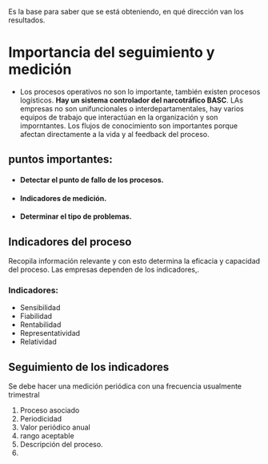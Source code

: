 Es la base para saber que se está obteniendo, en qué dirección van los resultados.
# Importancia del seguimiento y medición
- Los procesos operativos no son lo importante, también existen procesos logísticos.
**Hay un sistema controlador del narcotráfico BASC**.
LAs empresas no son unifuncionales o interdepartamentales, hay varios equipos de trabajo que interactúan en la organización y son imporntantes.
Los flujos de conocimiento son importantes porque afectan directamente a la vida y al feedback del proceso.
## puntos importantes:
- #### Detectar el punto de fallo de los procesos.
- #### Indicadores de medición.
- #### Determinar el tipo de problemas.
## Indicadores del proceso
Recopila información relevante y con esto determina la eficacia y capacidad del proceso.
Las empresas dependen de los indicadores,.
### Indicadores:
- Sensibilidad
- Fiabilidad
- Rentabilidad
- Representatividad
- Relatividad
## Seguimiento de los indicadores
Se debe hacer una medición periódica con una frecuencia usualmente trimestral
1. Proceso asociado
2. Periodicidad
3. Valor periódico anual
4. rango aceptable
5. Descripción del proceso.
6.  